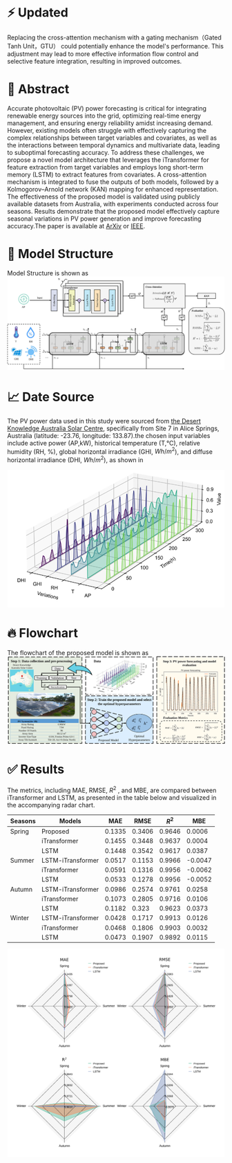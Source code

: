 # :zap: Updated 
Replacing the cross-attention mechanism with a gating mechanism（Gated Tanh Unit，GTU） could potentially enhance the model's performance. This adjustment may lead to more effective information flow control and selective feature integration, resulting in improved outcomes.

# :memo: Abstract
Accurate photovoltaic (PV) power forecasting is critical for integrating renewable energy sources into the grid, optimizing real-time energy management, and ensuring energy reliability amidst increasing demand. However, existing models often struggle with effectively capturing the complex relationships between target variables and covariates, as well as the interactions between temporal dynamics and multivariate data, leading to suboptimal forecasting accuracy. To address these challenges, we propose a novel model architecture that leverages the iTransformer for feature extraction from target variables and employs long short-term memory (LSTM) to extract features from covariates. A cross-attention mechanism is integrated to fuse the outputs of both models, followed by a Kolmogorov–Arnold network (KAN) mapping for enhanced representation. The effectiveness of the proposed model is validated using publicly available datasets from Australia, with experiments conducted across four seasons. Results demonstrate that the proposed model effectively capture seasonal variations in PV power generation and improve forecasting accuracy.The paper is available at  [ArXiv](https://arxiv.org/abs/2412.02302) or [IEEE](https://ieeexplore.ieee.org/document/10990816).
# :rocket: Model Structure
Model Structure is shown as  ![Model Structure](pic_/model_final.svg )
# :chart_with_upwards_trend: Date Source 
The PV power data used in this study were sourced from [the Desert Knowledge Australia Solar Centre](https://dkasolarcentre.com.au/), specifically from Site 7 in Alice Springs, Australia (latitude: -23.76, longitude: 133.87).the chosen input variables include active power (AP,kW), historical temperature (T,℃), relative humidity (RH, %), global horizontal irradiance (GHI, $Wh/m^2$), and diffuse horizontal irradiance (DHI, $Wh/m^2$), as shown in <div align=center>  ![data distribution](pic_/data_dis.svg)</div>
# :fire: Flowchart 
The flowchart of the proposed model is shown as 
![Flowchart](pic_/flowchart.svg) 
# :white_check_mark: Results 
The metrics, including MAE, RMSE, $R^2$ , and MBE, are compared between iTransformer and LSTM, as presented in the table below and visualized in the accompanying radar chart.

| Seasons | Models            | MAE    | RMSE   | $R^2$     | MBE      |
|---------|-------------------|--------|--------|--------|----------|
| Spring  | Proposed          | 0.1335 | 0.3406 | 0.9646 | 0.0006   |
|         | iTransformer      | 0.1455 | 0.3448 | 0.9637 | 0.0004   |
|         | LSTM              | 0.1448 | 0.3542 | 0.9617 | 0.0387   |
| Summer  | LSTM-iTransformer | 0.0517 | 0.1153 | 0.9966 | -0.0047  |
|         | iTransformer      | 0.0591 | 0.1316 | 0.9956 | -0.0062  |
|         | LSTM              | 0.0533 | 0.1278 | 0.9956 | -0.0052  |
| Autumn  | LSTM-iTransformer | 0.0986 | 0.2574 | 0.9761 | 0.0258   |
|         | iTransformer      | 0.1073 | 0.2805 | 0.9716 | 0.0106   |
|         | LSTM              | 0.1182 | 0.323  | 0.9623 | 0.0373   |
| Winter  | LSTM-iTransformer | 0.0428 | 0.1717 | 0.9913 | 0.0126   |
|         | iTransformer      | 0.0468 | 0.1806 | 0.9903 | 0.0032   |
|         | LSTM              | 0.0473 | 0.1907 | 0.9892 | 0.0115   |


![metrics_radar](pic_/radar.svg)
